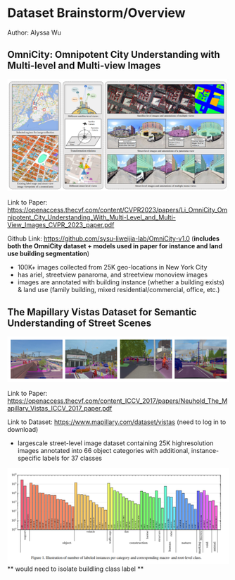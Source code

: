 # Dataset Brainstorm/Overview
Author: Alyssa Wu
## OmniCity: Omnipotent City Understanding with Multi-level and Multi-view Images
![OmniCity Dataset Snapshot](image-2.png)

Link to Paper: https://openaccess.thecvf.com/content/CVPR2023/papers/Li_OmniCity_Omnipotent_City_Understanding_With_Multi-Level_and_Multi-View_Images_CVPR_2023_paper.pdf 


Github Link: https://github.com/sysu-liweijia-lab/OmniCity-v1.0
(**includes both the OmniCity dataset + models used in paper for instance and land use building segmentation**)

* 100K+ images collected from 25K geo-locations in New York City
* has ariel, streetview panaroma, and streetview monoview images 
* images are annotated with building instance (whether a building exists) & land use (family building, mixed residential/commercial, office, etc.)

## The Mapillary Vistas Dataset for Semantic Understanding of Street Scenes
![Mapillary Vista Dataset Snapshot](image-1.png)

Link to Paper: https://openaccess.thecvf.com/content_ICCV_2017/papers/Neuhold_The_Mapillary_Vistas_ICCV_2017_paper.pdf 


Link to Dataset: https://www.mapillary.com/dataset/vistas (need to log in to download)

* largescale street-level image dataset containing 25K highresolution images annotated into 66 object categories with
additional, instance-specific labels for 37 classes

![Mapillary Vistas Dataset Distribution](image.png)
** would need to isolate buildling class label **